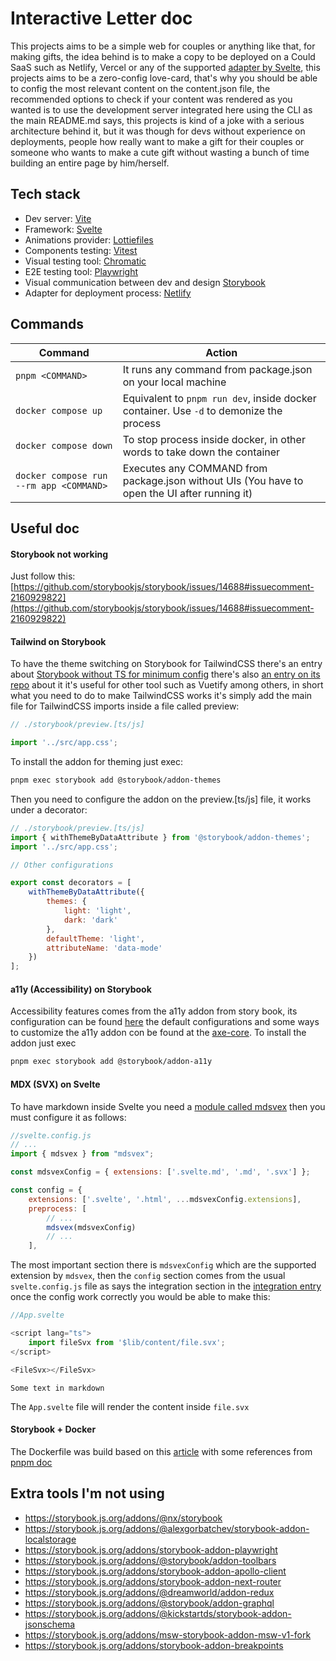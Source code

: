 # Interactive Letter doc

This projects aims to be a simple web for couples or anything like that, for making gifts, the idea behind is to make a copy to be deployed on a Could SaaS such as Netlify, Vercel or any of the supported [adapter by Svelte](https://svelte.dev/docs/kit/adapters), this projects aims to be a zero-config love-card, that's why you should be able to config the most relevant content on the content.json file, the recommended options to check if your content was rendered as you wanted is to use the development server integrated here using the CLI as the main README.md says, this projects is kind of a joke with a serious architecture behind it, but it was though for devs without experience on deployments, people how really want to make a gift for their couples or someone who wants to make a cute gift without wasting a bunch of time building an entire page by him/herself.

## Tech stack

- Dev server: [Vite](https://vite.dev/)
- Framework: [Svelte](https://svelte.dev/)
- Animations provider: [Lottiefiles](https://lottiefiles.com/es/)
- Components testing: [Vitest](https://vitest.dev/)
- Visual testing tool: [Chromatic](https://www.chromatic.com/)
- E2E testing tool: [Playwright](https://playwright.dev/)
- Visual communication between dev and design [Storybook](https://storybook.js.org/)
- Adapter for deployment process: [Netlify](https://svelte.dev/docs/kit/adapter-netlify)

## Commands

| Command                                 | Action                                                                                        |
| --------------------------------------- | --------------------------------------------------------------------------------------------- |
| `pnpm <COMMAND>`                        | It runs any command from package.json on your local machine                                   |
| `docker compose up`                     | Equivalent to `pnpm run dev`, inside docker container. Use `-d` to demonize the process       |
| `docker compose down`                   | To stop process inside docker, in other words to take down the container                      |
| `docker compose run --rm app <COMMAND>` | Executes any COMMAND from package.json without UIs (You have to open the UI after running it) |

## Useful doc

#### Storybook not working

Just follow this: [https://github.com/storybookjs/storybook/issues/14688#issuecomment-2160929822](https://github.com/storybookjs/storybook/issues/14688#issuecomment-2160929822)

#### Tailwind on Storybook

To have the theme switching on Storybook for TailwindCSS there's an entry about [Storybook without TS for minimum config](https://storybook.js.org/recipes/tailwindcss#2-provide-tailwind-to-stories) there's also [an entry on its repo](https://github.com/storybookjs/storybook/blob/main/code/addons/themes/docs/api.md) about it it's useful for other tool such as Vuetify among others, in short what you need to do to make TailwindCSS works it's simply add the main file for TailwindCSS imports inside a file called preview:

```javascript
// ./storybook/preview.[ts/js]

import '../src/app.css';
```

To install the addon for theming just exec:

```bash
pnpm exec storybook add @storybook/addon-themes
```

Then you need to configure the addon on the preview.[ts/js] file, it works under a decorator:

```javascript
// ./storybook/preview.[ts/js]
import { withThemeByDataAttribute } from '@storybook/addon-themes';
import '../src/app.css';

// Other configurations

export const decorators = [
	withThemeByDataAttribute({
		themes: {
			light: 'light',
			dark: 'dark'
		},
		defaultTheme: 'light',
		attributeName: 'data-mode'
	})
];
```

#### a11y (Accessibility) on Storybook

Accessibility features comes from the a11y addon from story book, its configuration can be found [here](https://storybook.js.org/docs/writing-tests/accessibility-testing#accessibility-checks-with-a11y-addon) the default configurations and some ways to customize the a11y addon con be found at the [axe-core](https://github.com/dequelabs/axe-core/blob/develop/doc/API.md#api-name-axeconfigure). To install the addon just exec

```bash
pnpm exec storybook add @storybook/addon-a11y
```

#### MDX (SVX) on Svelte

To have markdown inside Svelte you need a [module called mdsvex](https://mdsvex.pngwn.io/docs#mdsvex-1) then you must configure it as follows:

```javascript
//svelte.config.js
// ...
import { mdsvex } from "mdsvex";

const mdsvexConfig = { extensions: ['.svelte.md', '.md', '.svx'] };

const config = {
	extensions: ['.svelte', '.html', ...mdsvexConfig.extensions],
	preprocess: [
		// ...
		mdsvex(mdsvexConfig)
		// ...
	],
```

The most important section there is `mdsvexConfig` which are the supported extension by `mdsvex`, then the `config` section comes from the usual `svelte.config.js` file as says the integration section in the [integration entry](https://svelte.dev/docs/kit/integrations#vitePreprocess) once the config work correctly you would be able to make this:

```javascript
//App.svelte

<script lang="ts">
	import fileSvx from '$lib/content/file.svx';
</script>

<FileSvx></FileSvx>
```

```file.svx
Some text in markdown
```

The `App.svelte` file will render the content inside `file.svx`

#### Storybook + Docker

The Dockerfile was build based on this [article](https://medium.com/@sjoshiftb/supercharged-component-library-docker-and-storybook-06d2e95ece60) with some references from [pnpm doc](https://pnpm.io/docker)

## Extra tools I'm not using

- https://storybook.js.org/addons/@nx/storybook
- https://storybook.js.org/addons/@alexgorbatchev/storybook-addon-localstorage
- https://storybook.js.org/addons/storybook-addon-playwright
- https://storybook.js.org/addons/@storybook/addon-toolbars
- https://storybook.js.org/addons/storybook-addon-apollo-client
- https://storybook.js.org/addons/storybook-addon-next-router
- https://storybook.js.org/addons/@dreamworld/addon-redux
- https://storybook.js.org/addons/@storybook/addon-graphql
- https://storybook.js.org/addons/@kickstartds/storybook-addon-jsonschema
- https://storybook.js.org/addons/msw-storybook-addon-msw-v1-fork
- https://storybook.js.org/addons/storybook-addon-breakpoints

